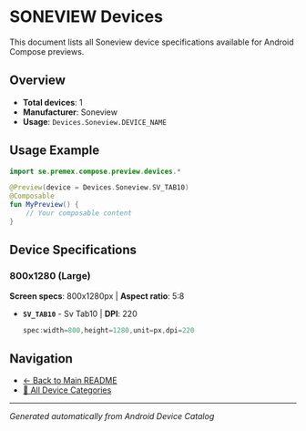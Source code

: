 # SONEVIEW Devices

This document lists all Soneview device specifications available for Android Compose previews.

## Overview

- **Total devices**: 1
- **Manufacturer**: Soneview
- **Usage**: `Devices.Soneview.DEVICE_NAME`

## Usage Example

```kotlin
import se.premex.compose.preview.devices.*

@Preview(device = Devices.Soneview.SV_TAB10)
@Composable
fun MyPreview() {
    // Your composable content
}
```

## Device Specifications

### 800x1280 (Large)

**Screen specs**: 800x1280px | **Aspect ratio**: 5:8

- **`SV_TAB10`** - Sv Tab10 | **DPI**: 220
  ```kotlin
  spec:width=800,height=1280,unit=px,dpi=220
  ```

## Navigation

- [← Back to Main README](../../README.md)
- [📱 All Device Categories](../README.md)

---
*Generated automatically from Android Device Catalog*
